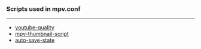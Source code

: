 ### Scripts used in mpv.conf
---

- [youtube-quality](https://github.com/jgreco/mpv-youtube-quality)
- [mpv-thumbnail-script](https://github.com/marzzzello/mpv_thumbnail_script)
- [auto-save-state](https://github.com/AN3223/dotfiles/blob/master/.config/mpv/scripts/auto-save-state.lua)


